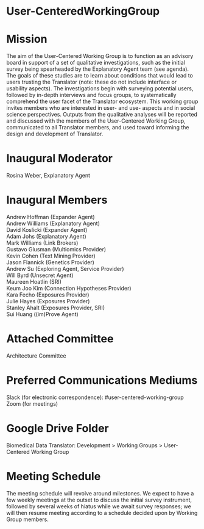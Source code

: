 # User-CenteredWorkingGroup

# Mission
The aim of the User-Centered Working Group is to function as an advisory board in support of a set of qualitative investigations, such as the initial survey being spearheaded by the Explanatory Agent team (see agenda). The goals of these studies are to learn about conditions that would lead to users trusting the Translator (note: these do not include interface or usability aspects). The investigations begin with surveying potential users, followed by in-depth interviews and focus groups, to systematically comprehend the user facet of the Translator ecosystem. This working group invites members who are interested in user- and use- aspects and in social science perspectives. Outputs from the qualitative analyses will be reported and discussed with the members of the User-Centered Working Group, communicated to all Translator members, and used toward informing the design and development of Translator.

# Inaugural Moderator
Rosina Weber, Explanatory Agent

# Inaugural Members
Andrew Hoffman (Expander Agent) <br />
Andrew Williams (Explanatory Agent) <br />
David Koslicki (Expander Agent) <br />
Adam Johs (Explanatory Agent) <br />
Mark Williams (Link Brokers) <br />
Gustavo Glusman (Multiomics Provider) <br />
Kevin Cohen (Text Mining Provider) <br />
Jason Flannick (Genetics Provider) <br />
Andrew Su (Exploring Agent, Service Provider) <br />
Will Byrd (Unsecret Agent) <br />
Maureen Hoatlin (SRI) <br />
Keum Joo Kim (Connection Hypotheses Provider) <br />
Kara Fecho (Exposures Provider) <br />
Julie Hayes (Exposures Provider) <br />
Stanley Ahalt (Exposures Provider, SRI) <br />
Sui Huang ((im)Prove Agent)

# Attached Committee
Architecture Committee

# Preferred Communications Mediums
Slack (for electronic correspondence): #user-centered-working-group <br />
Zoom (for meetings)

# Google Drive Folder
Biomedical Data Translator: Development > Working Groups > User-Centered Working Group

# Meeting Schedule
The meeting schedule will revolve around milestones. We expect to have a few weekly meetings at the outset to discuss the initial survey instrument, followed by several weeks of hiatus while we await survey responses; we will then resume meeting according to a schedule decided upon by Working Group members.

